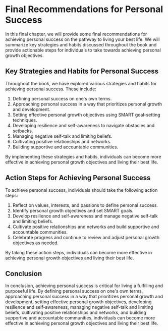 Final Recommendations for Personal Success
=================================================================

In this final chapter, we will provide some final recommendations for achieving personal success on the pathway to living your best life. We will summarize key strategies and habits discussed throughout the book and provide actionable steps for individuals to take towards achieving personal growth objectives.

Key Strategies and Habits for Personal Success
----------------------------------------------

Throughout the book, we have explored various strategies and habits for achieving personal success. These include:

1. Defining personal success on one's own terms.
2. Approaching personal success in a way that prioritizes personal growth and development.
3. Setting effective personal growth objectives using SMART goal-setting techniques.
4. Developing resilience and self-awareness to navigate obstacles and setbacks.
5. Managing negative self-talk and limiting beliefs.
6. Cultivating positive relationships and networks.
7. Building supportive and accountable communities.

By implementing these strategies and habits, individuals can become more effective in achieving personal growth objectives and living their best life.

Action Steps for Achieving Personal Success
-------------------------------------------

To achieve personal success, individuals should take the following action steps:

1. Reflect on values, interests, and passions to define personal success.
2. Identify personal growth objectives and set SMART goals.
3. Develop resilience and self-awareness and manage negative self-talk and limiting beliefs.
4. Cultivate positive relationships and networks and build supportive and accountable communities.
5. Celebrate progress and continue to review and adjust personal growth objectives as needed.

By taking these action steps, individuals can become more effective in achieving personal growth objectives and living their best life.

Conclusion
----------

In conclusion, achieving personal success is critical for living a fulfilling and purposeful life. By defining personal success on one's own terms, approaching personal success in a way that prioritizes personal growth and development, setting effective personal growth objectives, developing resilience and self-awareness, managing negative self-talk and limiting beliefs, cultivating positive relationships and networks, and building supportive and accountable communities, individuals can become more effective in achieving personal growth objectives and living their best life.

